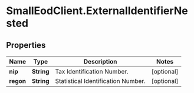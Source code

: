 # SmallEodClient.ExternalIdentifierNested

## Properties

Name | Type | Description | Notes
------------ | ------------- | ------------- | -------------
**nip** | **String** | Tax Identification Number. | [optional] 
**regon** | **String** | Statistical Identification Number. | [optional] 


